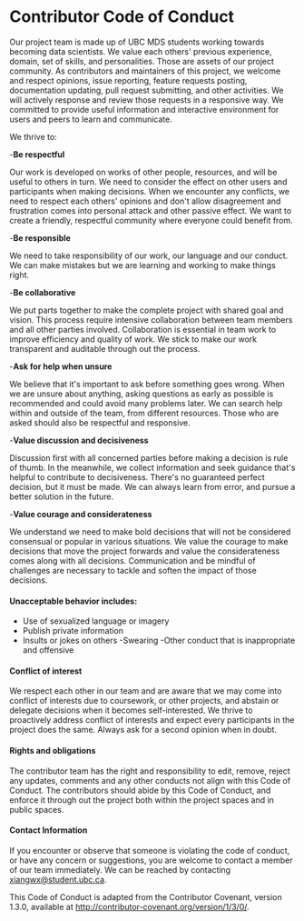 # Contributor Code of Conduct

Our project team is made up of UBC MDS students working towards becoming data scientists. We value each others' previous experience, domain, set of skills, and personalities. Those are assets of our project community. As contributors and maintainers of this project, we welcome and respect opinions, issue reporting, feature requests posting, documentation updating, pull request submitting, and other activities. We will actively response and review those requests in a responsive way. We committed to provide useful information and interactive environment for users and peers to learn and communicate.

We thrive to:

-**Be respectful**

Our work is developed on works of other people, resources, and will be useful to others in turn. We need to consider the effect on other users and participants when making decisions. When we encounter any conflicts, we need to respect each others' opinions and don't allow disagreement and frustration comes into personal attack and other passive effect. We want to create a friendly, respectful community where everyone could benefit from.

-**Be responsible**

We need to take responsibility of our work, our language and our conduct. We can make mistakes but we are learning and working to make things right.

-**Be collaborative**

We put parts together to make the complete project with shared goal and vision. This process require intensive collaboration between team members and all other parties involved. Collaboration is essential in team work to improve efficiency and quality of work. We stick to make our work transparent and auditable through out the process.

-**Ask for help when unsure**

We believe that it's important to ask before something goes wrong. When we are unsure about anything, asking questions as early as possible is recommended and could avoid many problems later. We can search help within and outside of the team, from different resources. Those who are asked should also be respectful and responsive. 

-**Value discussion and decisiveness**  

Discussion first with all concerned parties before making a decision is rule of thumb. In the meanwhile, we collect information and seek guidance that's helpful to contribute to decisiveness. There's no guaranteed perfect decision, but it must be made. We can always learn from error, and pursue a better solution in the future.


-**Value courage and considerateness**  

We understand we need to make bold decisions that will not be considered consensual or popular in various situations. We value the courage to make decisions that move the project forwards and value the considerateness comes along with all decisions. Communication and be mindful of challenges are necessary to tackle and soften the impact of those decisions.

#### Unacceptable behavior includes:
- Use of sexualized language or imagery
- Publish private information
- Insults or jokes on others
-Swearing
-Other conduct that is inappropriate and offensive

#### Conflict of interest
We respect each other in our team and are aware that we may come into conflict of interests due to coursework, or other projects, and abstain or delegate decisions when it becomes self-interested. We thrive to proactively address conflict of interests and expect every participants in the project does the same. Always ask for a second opinion when in doubt. 

#### Rights and obligations
The contributor team has the right and responsibility to edit, remove, reject any updates, comments and any other conducts not align with this Code of Conduct. The contributors should abide by this Code of Conduct, and enforce it through out the project both within the project spaces and in public spaces.

#### Contact Information

If you encounter or observe that someone is violating the code of conduct, or have any concern or suggestions, you are welcome to contact a member of our team immediately. We can be reached by contacting xiangwx@student.ubc.ca.

This Code of Conduct is adapted from the Contributor Covenant, version 1.3.0, available at http://contributor-covenant.org/version/1/3/0/.